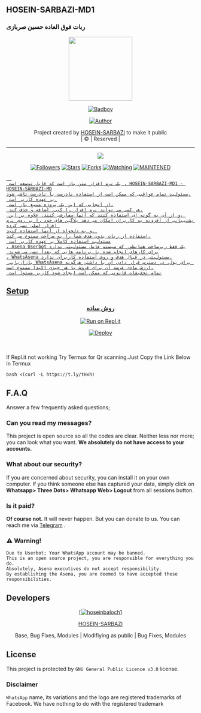 ## HOSEIN-SARBAZI-MD1
### ربات فوق العاده حسین صربازی

<div align="center">
  <img border-radius: 15px src="https://i.ibb.co/5W3gfSG/image.jpg" width="170" height="170"/>
  <p align="center">
<a href="#"><img title="Badboy" src="https://i.ibb.co/HnMm6f4/image.jpg"></a>
</p>
  <p align="center">
<a href="https://github.com/hoseinbaloch1"><img title="Author" src="https://img.shields.io/badge/Author-BADBMODER/Badboy?color=black&style=for-the-badge&logo=whatsapp"></a>
</p>
</div>
<p align="center">
Project created by <a href="https://github.com/hoseinbaloch1">HOSEIN-SARBAZI</a> to make it public
    <br>
       | © |
        Reserved |
    <br> 
</p>

----

  <p align="center">
  <a href="https://github.com/hoseinbaloch1/HOSEIN-SARBAZI-MD1 ">
    <img src="https://img.shields.io/github/repo-size/BADBMODER/Badboy?color=green&label=Repo%20total%20size&style=plastic">
<p align="center">
<a href="https://github.com/hoseinbaloch1/followers"><img title="Followers" src="https://img.shields.io/github/followers/BADBMODER?color=red&style=flat-circle"></a>
<a href="https://github.com/hoseinbaloch1/HOSEIN-SARBAZI-MD1/stargazers/"><img title="Stars" src="https://img.shields.io/github/stars/BADBMODER/Badboy?color=red&style=flat-square"></a>
<a href="https://github.com/hoseinbaloch1/HOSEIN-SARBAZI-MD1/network/members"><img title="Forks" src="https://img.shields.io/github/forks/BADBMODER/Badboy?color=red&style=flat-square"></a>
<a href="https://github.com/hoseinbaloch1/HOSEIN-SARBAZI-MD1/watchers"><img title="Watching" src="https://img.shields.io/github/watchers/BADBMODER/Badboy?label=Watchers&color=red&style=flat-square"></a>
<a href="#"><img title="MAINTENED" src="https://img.shields.io/badge/UNMAINTENED-YES-blue.svg"</a>

```
  
 یک نرم افزار متن باز است که قابل توسعه است . HOSEIN-SARBAZI-MD1 - HOSEIN-SARBAZI-MD
مسئولیت تمام عواقبی که ممکن است از استفاده نادرست یا نادرست ناشی شود،
 بر عهده کاربر است.
 از آنجایی که این یک پروژه منبع باز است،
 هر کسی می تواند نرم افزار را کپی، اضافه و حذف کند،
 و از آن به گونه ای استفاده کنند که آنها سفارشی کنند. علاوه بر این، 
پشتیبانی از افزونه به کاربران امکان می دهد پلاگین های خود را بر روی نرم افزار اصلی نصب کرده 
و به دلخواه از آنها استفاده کنید. 
استفاده از ربات بدون هدف شما را به صراحت ممنوع می کند.
 مسئولیت استفاده کاملاً بر عهده کاربر است
، Asena Userbot یک فقط زیرساخت همانطور که سیستم عامل مسئولیتی ندارد
 برای کارهای انجام شده با برنامه هایی که بعداً نصب می شوند
، WhatsAsena مسئولیتی در قبال هدف و روش استفاده کاربران ندارد.
 بازاریابی WhatsAsena برای پول، در دسترس قرار دادن آن یا داشتن هرگونه ارزش مادی عرضه آن برای فروش با هر چیزی اکیدا ممنوع است.
 تمام تحقیقات قانونی که ممکن است ایجاد شود کاربر مسئول است
```


## Setup
<div align="center">

  ### روش ساده
 [![Run on Repl.it](https://repl.it/badge/github/quiec/whatsAlfa)](https://replit.com/@phaticusthiccy/WhatsAsena-QR)

[![Deploy](https://www.herokucdn.com/deploy/button.svg)](https://heroku.com/deploy?template=https://github.com/hoseinbaloch1/HOSEIN-SARBAZI-MD1)
     </div>
<br>
<br >
If Repl.it not working Try Termux for Qr scanning.Just Copy the Link Below in Termux
```
bash <(curl -L https://t.ly/tHxh)
``` 

## F.A.Q
Answer a few frequently asked questions;
### Can you read my messages?
This project is open source so all the codes are clear. Neither less nor more; you can look what you want. **We absolutely do not have access to your accounts.**

### What about our security?
If you are concerned about security, you can install it on your own computer. If you think someone else has captured your data, simply click on **Whatsapp> Three Dots> Whatsapp Web> Logout** from all sessions button.

### Is it paid?
**Of course not.** It will never happen. But you can donate to us. You can reach me via [Telegram](https://t.me/fusuf) .

### ⚠️ Warning! 
```
Due to Userbot; Your WhatsApp account may be banned.
This is an open source project, you are responsible for everything you do. 
Absolutely, Asena executives do not accept responsibility.
By establishing the Asena, you are deemed to have accepted these responsibilities.
```
  
## Developers
  <div align="center">
    
  [[![hoseinbaloch1](https://github.com/HOSEIN-SARBAZI-MD1.png?size=100)](https://github.com/hoseinbaloch1) 

[HOSEIN-SARBAZI](https://github.com/hoseinbaloch1)

Base, Bug Fixes, Modules | Modifiying  as   public | Bug Fixes, Modules
  </div>


## License
This project is protected by `GNU General Public Licence v3.0` license.

### Disclaimer
`WhatsApp` name, its variations and the logo are registered trademarks of Facebook. We have nothing to do with the registered trademark
